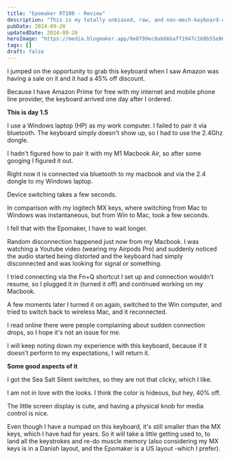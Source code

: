 ```yaml
---
title: "Epomaker RT100 - Review"
description: "This is my totally unbiased, raw, and non-mech-keyboard-connoseur review of the Epomaker RT100 mechanical keyboard."
pubDate: 2024-09-20
updatedDate: 2024-09-20
heroImage: "https://media.blogmaker.app/0e8799ec0ab66baff1947c168b55e86d.webp"
tags: []
draft: false
---
```


I jumped on the opportunity to grab this keyboard when I saw Amazon was having a sale on it and it had a 45% off discount.

Because I have Amazon Prime for free with my internet and mobile phone line provider, the keyboard arrived one day after I ordered.

**This is day 1.5**

I use a Windows laptop (HP) as my work computer. I failed to pair it via bluetooth. The keyboard simply doesn't show up, so I had to use the 2.4Ghz dongle.

I hadn't figured how to pair it with my M1 Macbook Air, so after some googing I figured it out.

Right now it is connected via bluetooth to my macbook and via the 2.4 dongle to my Windows laptop.

Device switching takes a few seconds.

In comparison with my logitech MX keys, where switching from Mac to Windows was instantaneous, but from Win to Mac, took a few seconds.

I fell that with the Epomaker, I have to wait longer.

Random disconnection happened just now from my Macbook. I was watching a Youtube video (wearing my Airpods Pro) and suddenly noticed the audio started being distorted and the keyboard had simply disconnected and was looking for signal or something.

I tried connecting via the Fn+Q shortcut I set up and connection wouldn't resume, so I plugged it in (turned it off) and continued working on my Macbook.

A few moments later I turned it on again, switched to the Win computer, and tried to switch back to wireless Mac, and it reconnected.

I read online there were people complaining about sudden connection drops, so I hope it's not an issue for me.

I will keep noting down my experience with this keyboard, because if it doesn't perform to my expectations, I will return it.

**Some good aspects of it**

I got the Sea Salt Silent switches, so they are not that clicky, which I like.

I am not in love with the looks. I think the color is hideous, but hey, 40% off.

The little screen display is cute, and having a physical knob for media control is nice.

Even though I have a numpad on this keyboard, it's still smaller than the MX keys, which I have had for years. So it will take a little getting used to, to land all the keystrokes and re-do muscle memory (also considering my MX keys is in a Danish layout, and the Epomaker is a US layout -which I prefer).